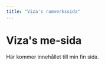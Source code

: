 ```yaml
---
title: "Viza's ramverkssida"
...
```

Viza's me-sida
=========================

Här kommer innehållet till min fin sida.
